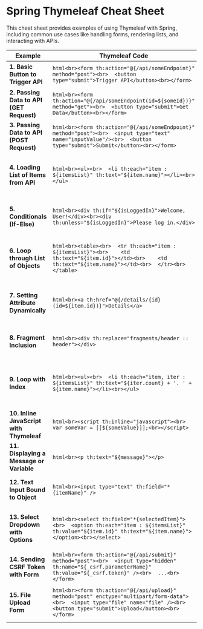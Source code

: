 
# Spring Thymeleaf Cheat Sheet

This cheat sheet provides examples of using Thymeleaf with Spring, including common use cases like handling forms, rendering lists, and interacting with APIs.

| **Example**                               | **Thymeleaf Code**                                                                                                                                                            | **Spring Code**                                                                                                                                                                                   |
|--------------------------------------------|-------------------------------------------------------------------------------------------------------------------------------------------------------------------------------|----------------------------------------------------------------------------------------------------------------------------------------------------------------------------------------------------|
| **1. Basic Button to Trigger API**         | ```html<br><form th:action="@{/api/someEndpoint}" method="post"><br>  <button type="submit">Trigger API</button><br></form>```                                                 | ```java<br>@PostMapping("/api/someEndpoint")<br>public String handlePost() {<br>    // Handle action<br>    return "redirect:/";<br>}```                                                          |
| **2. Passing Data to API (GET Request)**   | ```html<br><form th:action="@{/api/someEndpoint(id=${someId})}" method="get"><br>  <button type="submit">Get Data</button><br></form>```                                       | ```java<br>@GetMapping("/api/someEndpoint")<br>public String getData(@RequestParam("id") String id) {<br>    // Process data<br>    return "someView";<br>}```                                    |
| **3. Passing Data to API (POST Request)**  | ```html<br><form th:action="@{/api/someEndpoint}" method="post"><br>  <input type="text" name="inputValue"/><br>  <button type="submit">Submit</button><br></form>```           | ```java<br>@PostMapping("/api/someEndpoint")<br>public String handlePost(@RequestParam("inputValue") String inputValue) {<br>    // Process input<br>    return "someView";<br>}```                |
| **4. Loading List of Items from API**      | ```html<br><ul><br>  <li th:each="item : ${itemsList}" th:text="${item.name}"></li><br></ul>```                                                                               | ```java<br>@GetMapping("/items")<br>public String getItems(Model model) {<br>    List<Item> itemsList = itemService.getAllItems();<br>    model.addAttribute("itemsList", itemsList);<br>    return "itemsView";<br>}```|
| **5. Conditionals (If-Else)**              | ```html<br><div th:if="${isLoggedIn}">Welcome, User!</div><br><div th:unless="${isLoggedIn}">Please log in.</div>```                                                           | ```java<br>@GetMapping("/dashboard")<br>public String showDashboard(Model model) {<br>    model.addAttribute("isLoggedIn", authService.isLoggedIn());<br>    return "dashboardView";<br>}```      |
| **6. Loop through List of Objects**        | ```html<br><table><br>  <tr th:each="item : ${itemsList}"><br>    <td th:text="${item.id}"></td><br>    <td th:text="${item.name}"></td><br>  </tr><br></table>```             | ```java<br>@GetMapping("/items")<br>public String listItems(Model model) {<br>    List<Item> itemsList = itemService.getAllItems();<br>    model.addAttribute("itemsList", itemsList);<br>    return "itemsView";<br>}```|
| **7. Setting Attribute Dynamically**       | ```html<br><a th:href="@{/details/{id}(id=${item.id})}">Details</a>```                                                                                                        | ```java<br>@GetMapping("/details/{id}")<br>public String showDetails(@PathVariable Long id, Model model) {<br>    Item item = itemService.getItemById(id);<br>    model.addAttribute("item", item);<br>    return "detailsView";<br>}```|
| **8. Fragment Inclusion**                  | ```html<br><div th:replace="fragments/header :: header"></div>```                                                                                                             | ```java<br>@Controller<br>public class FragmentController {<br>    @GetMapping("/somePage")<br>    public String showPage() {<br>        return "somePageView";<br>    }<br>}```                   |
| **9. Loop with Index**                     | ```html<br><ul><br>  <li th:each="item, iter : ${itemsList}" th:text="${iter.count} + '. ' + ${item.name}"></li><br></ul>```                                                   | ```java<br>@GetMapping("/itemsWithIndex")<br>public String listItemsWithIndex(Model model) {<br>    List<Item> itemsList = itemService.getAllItems();<br>    model.addAttribute("itemsList", itemsList);<br>    return "itemsWithIndexView";<br>}```|
| **10. Inline JavaScript with Thymeleaf**   | ```html<br><script th:inline="javascript"><br>  var someVar = [[${someValue}]];<br></script>```                                                                               | ```java<br>@GetMapping("/somePage")<br>public String showPage(Model model) {<br>    model.addAttribute("someValue", 42);<br>    return "somePageView";<br>}```                                    |
| **11. Displaying a Message or Variable**   | ```html<br><p th:text="${message}"></p>```                                                                                                                                    | ```java<br>@GetMapping("/message")<br>public String showMessage(Model model) {<br>    model.addAttribute("message", "Hello, Thymeleaf!");<br>    return "messageView";<br>}```                    |
| **12. Text Input Bound to Object**         | ```html<br><input type="text" th:field="*{itemName}" />```                                                                                                                    | ```java<br>@GetMapping("/editItem")<br>public String editItem(Model model) {<br>    model.addAttribute("item", new Item());<br>    return "editItemView";<br>}```                                |
| **13. Select Dropdown with Options**       | ```html<br><select th:field="*{selectedItem}"><br>  <option th:each="item : ${itemsList}" th:value="${item.id}" th:text="${item.name}"></option><br></select>```              | ```java<br>@GetMapping("/dropdown")<br>public String showDropdown(Model model) {<br>    List<Item> itemsList = itemService.getAllItems();<br>    model.addAttribute("itemsList", itemsList);<br>    return "dropdownView";<br>}```|
| **14. Sending CSRF Token with Form**       | ```html<br><form th:action="@{/api/submit}" method="post"><br>  <input type="hidden" th:name="${_csrf.parameterName}" th:value="${_csrf.token}" /><br>  ...<br></form>```     | ```java<br>@PostMapping("/api/submit")<br>public String handleSubmit() {<br>    // Handle form submission<br>    return "redirect:/success";<br>}```                                               |
| **15. File Upload Form**                   | ```html<br><form th:action="@{/api/upload}" method="post" enctype="multipart/form-data"><br>  <input type="file" name="file" /><br>  <button type="submit">Upload</button><br></form>``` | ```java<br>@PostMapping("/api/upload")<br>public String handleFileUpload(@RequestParam("file") MultipartFile file) {<br>    // Process file<br>    return "redirect:/success";<br>}```             |
